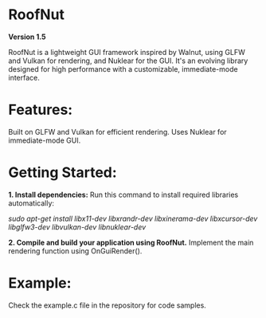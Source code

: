 # RoofNut

**Version 1.5**

RoofNut is a lightweight GUI framework inspired by Walnut, using GLFW and Vulkan for rendering, and Nuklear for the GUI. It's an evolving library designed for high performance with a customizable, immediate-mode interface.

# Features:
Built on GLFW and Vulkan for efficient rendering.
Uses Nuklear for immediate-mode GUI.
# Getting Started:

**1. Install dependencies:**
Run this command to install required libraries automatically:

*sudo apt-get install libx11-dev libxrandr-dev libxinerama-dev libxcursor-dev libglfw3-dev libvulkan-dev libnuklear-dev*


**2. Compile and build your application using RoofNut.**
Implement the main rendering function using OnGuiRender().

# Example:
Check the example.c file in the repository for code samples.
